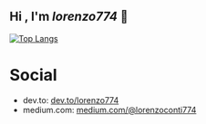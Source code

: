 ## Hi , I'm <i>lorenzo774</i> 👋

[![Top Langs](https://github-readme-stats.vercel.app/api?username=lorenzo774&layout=compact&exclude_repo=olcEngineTest&theme=merko)](https://github.com/anuraghazra/github-readme-stats)

# Social
- dev.to: [dev.to/lorenzo774](https://dev.to/lorenzo774)
- medium.com: [medium.com/@lorenzoconti774](https://medium.com/@lorenzoconti774)
